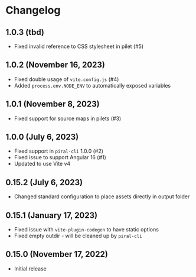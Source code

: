 # Changelog

## 1.0.3 (tbd)

- Fixed invalid reference to CSS stylesheet in pilet (#5)

## 1.0.2 (November 16, 2023)

- Fixed double usage of `vite.config.js` (#4)
- Added `process.env.NODE_ENV` to automatically exposed variables

## 1.0.1 (November 8, 2023)

- Fixed support for source maps in pilets (#3)

## 1.0.0 (July 6, 2023)

- Fixed support in `piral-cli` 1.0.0 (#2)
- Fixed issue to support Angular 16 (#1)
- Updated to use Vite v4

## 0.15.2 (July 6, 2023)

- Changed standard configuration to place assets directly in output folder

## 0.15.1 (January 17, 2023)

- Fixed issue with `vite-plugin-codegen` to have static options
- Fixed empty outdir - will be cleaned up by `piral-cli`

## 0.15.0 (November 17, 2022)

- Initial release
